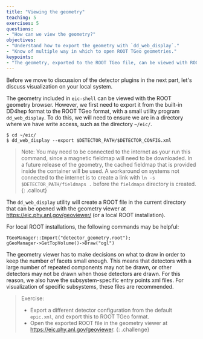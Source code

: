 ```yaml
---
title: "Viewing the geometry"
teaching: 5
exercises: 5
questions:
- "How can we view the geometry?"
objectives:
- "Understand how to export the geometry with `dd_web_display`."
- "Know of multiple way in which to open ROOT TGeo geometries."
keypoints:
- "The geometry, exported to the ROOT TGeo file, can be viewed with ROOT."
---
```

Before we move to discussion of the detector plugins in the next part, let's discuss visualization on your local system.

The geometry included in `eic-shell` can be viewed with the ROOT geometry browser. However, we first need to export it from the built-in DD4hep format to the ROOT TGeo format, with a small utility program `dd_web_display`. To do this, we will need to ensure we are in a directory where we have write access, such as the directory `~/eic/`.
```console
$ cd ~/eic/
$ dd_web_display --export $DETECTOR_PATH/$DETECTOR_CONFIG.xml
```

> Note: You may need to be connected to the internet as your run this command, since a magnetic fieldmap will need to be downloaded. In a future release of the geometry, the cached fieldmap that is provided inside the container will be used. A workaround on systems not connected to the internet is to create a link with `ln -s $DETECTOR_PATH/fieldmaps .` before the `fieldmaps` directory is created.
{: .callout}

The `dd_web_display` utility will create a ROOT file in the current directory that can be opened with the geometry viewer at https://eic.phy.anl.gov/geoviewer/ (or a local ROOT installation).

For local ROOT installations, the following commands may be helpful:
```
TGeoManager::Import("detector_geometry.root");
gGeoManager->GetTopVolume()->Draw("ogl") 
```

The geometry viewer has to make decisions on what to draw in order to keep the number of facets small enough. This means that detectors with a large number of repeated components may not be drawn, or other detectors may not be drawn when those detectors are drawn. For this reason, we also have the subsystem-specific entry points xml files. For visualization of specific subsystems, these files are recommended.

> Exercise:
> - Export a different detector configuration from the default `epic.xml`, and export this to ROOT TGeo format.
> - Open the exported ROOT file in the geometry viewer at https://eic.phy.anl.gov/geoviewer.
{: .challenge}

